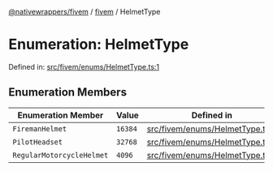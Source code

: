 [@nativewrappers/fivem](../../README.md) / [fivem](../README.md) / HelmetType

# Enumeration: HelmetType

Defined in: [src/fivem/enums/HelmetType.ts:1](https://github.com/nativewrappers/nativewrappers/blob/fae5ced8514b2702c9e091cb4666009f585dc560/src/fivem/enums/HelmetType.ts#L1)

## Enumeration Members

| Enumeration Member | Value | Defined in |
| ------ | ------ | ------ |
| <a id="firemanhelmet"></a> `FiremanHelmet` | `16384` | [src/fivem/enums/HelmetType.ts:3](https://github.com/nativewrappers/nativewrappers/blob/fae5ced8514b2702c9e091cb4666009f585dc560/src/fivem/enums/HelmetType.ts#L3) |
| <a id="pilotheadset"></a> `PilotHeadset` | `32768` | [src/fivem/enums/HelmetType.ts:4](https://github.com/nativewrappers/nativewrappers/blob/fae5ced8514b2702c9e091cb4666009f585dc560/src/fivem/enums/HelmetType.ts#L4) |
| <a id="regularmotorcyclehelmet"></a> `RegularMotorcycleHelmet` | `4096` | [src/fivem/enums/HelmetType.ts:2](https://github.com/nativewrappers/nativewrappers/blob/fae5ced8514b2702c9e091cb4666009f585dc560/src/fivem/enums/HelmetType.ts#L2) |
